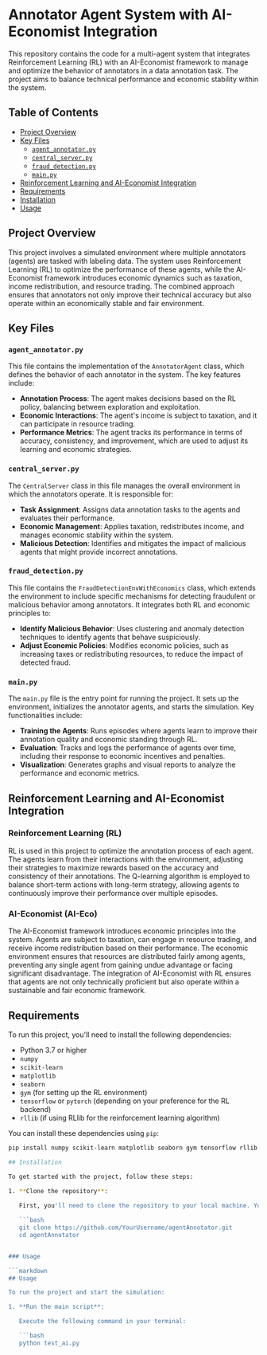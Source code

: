 # Annotator Agent System with AI-Economist Integration

This repository contains the code for a multi-agent system that integrates Reinforcement Learning (RL) with an AI-Economist framework to manage and optimize the behavior of annotators in a data annotation task. The project aims to balance technical performance and economic stability within the system.

## Table of Contents

- [Project Overview](#project-overview)
- [Key Files](#key-files)
  - [`agent_annotator.py`](#agent_annotatorpy)
  - [`central_server.py`](#central_serverpy)
  - [`fraud_detection.py`](#fraud_detectionpy)
  - [`main.py`](#mainpy)
- [Reinforcement Learning and AI-Economist Integration](#reinforcement-learning-and-ai-economist-integration)
- [Requirements](#requirements)
- [Installation](#installation)
- [Usage](#usage)

## Project Overview

This project involves a simulated environment where multiple annotators (agents) are tasked with labeling data. The system uses Reinforcement Learning (RL) to optimize the performance of these agents, while the AI-Economist framework introduces economic dynamics such as taxation, income redistribution, and resource trading. The combined approach ensures that annotators not only improve their technical accuracy but also operate within an economically stable and fair environment.

## Key Files

### `agent_annotator.py`

This file contains the implementation of the `AnnotatorAgent` class, which defines the behavior of each annotator in the system. The key features include:

- **Annotation Process**: The agent makes decisions based on the RL policy, balancing between exploration and exploitation.
- **Economic Interactions**: The agent's income is subject to taxation, and it can participate in resource trading.
- **Performance Metrics**: The agent tracks its performance in terms of accuracy, consistency, and improvement, which are used to adjust its learning and economic strategies.

### `central_server.py`

The `CentralServer` class in this file manages the overall environment in which the annotators operate. It is responsible for:

- **Task Assignment**: Assigns data annotation tasks to the agents and evaluates their performance.
- **Economic Management**: Applies taxation, redistributes income, and manages economic stability within the system.
- **Malicious Detection**: Identifies and mitigates the impact of malicious agents that might provide incorrect annotations.

### `fraud_detection.py`

This file contains the `FraudDetectionEnvWithEconomics` class, which extends the environment to include specific mechanisms for detecting fraudulent or malicious behavior among annotators. It integrates both RL and economic principles to:

- **Identify Malicious Behavior**: Uses clustering and anomaly detection techniques to identify agents that behave suspiciously.
- **Adjust Economic Policies**: Modifies economic policies, such as increasing taxes or redistributing resources, to reduce the impact of detected fraud.

### `main.py`

The `main.py` file is the entry point for running the project. It sets up the environment, initializes the annotator agents, and starts the simulation. Key functionalities include:

- **Training the Agents**: Runs episodes where agents learn to improve their annotation quality and economic standing through RL.
- **Evaluation**: Tracks and logs the performance of agents over time, including their response to economic incentives and penalties.
- **Visualization**: Generates graphs and visual reports to analyze the performance and economic metrics.

## Reinforcement Learning and AI-Economist Integration

### Reinforcement Learning (RL)

RL is used in this project to optimize the annotation process of each agent. The agents learn from their interactions with the environment, adjusting their strategies to maximize rewards based on the accuracy and consistency of their annotations. The Q-learning algorithm is employed to balance short-term actions with long-term strategy, allowing agents to continuously improve their performance over multiple episodes.

### AI-Economist (AI-Eco)

The AI-Economist framework introduces economic principles into the system. Agents are subject to taxation, can engage in resource trading, and receive income redistribution based on their performance. The economic environment ensures that resources are distributed fairly among agents, preventing any single agent from gaining undue advantage or facing significant disadvantage. The integration of AI-Economist with RL ensures that agents are not only technically proficient but also operate within a sustainable and fair economic framework.

## Requirements

To run this project, you'll need to install the following dependencies:

- Python 3.7 or higher
- `numpy`
- `scikit-learn`
- `matplotlib`
- `seaborn`
- `gym` (for setting up the RL environment)
- `tensorflow` or `pytorch` (depending on your preference for the RL backend)
- `rllib` (if using RLlib for the reinforcement learning algorithm)

You can install these dependencies using `pip`:

```bash
pip install numpy scikit-learn matplotlib seaborn gym tensorflow rllib

## Installation

To get started with the project, follow these steps:

1. **Clone the repository**:
   
   First, you'll need to clone the repository to your local machine. You can do this using the following command:

   ```bash
   git clone https://github.com/YourUsername/agentAnnotator.git
   cd agentAnnotator


### Usage

```markdown
## Usage

To run the project and start the simulation:

1. **Run the main script**:

   Execute the following command in your terminal:

   ```bash
   python test_ai.py

